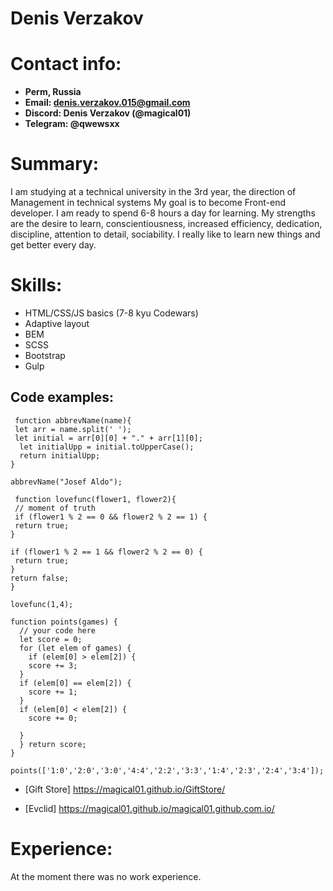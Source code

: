 #  Denis Verzakov
# Contact info:
- **Perm, Russia**
- **Email: denis.verzakov.015@gmail.com**
- **Discord: Denis Verzakov (@magical01)**
- **Telegram: @qwewsxx**
# Summary:
 I am studying at a technical university in the 3rd year, the direction of Management in technical systems My goal is to become  Front-end developer. I am ready to spend 6-8 hours a day for learning. My strengths are the desire to learn, conscientiousness, increased efficiency, dedication, discipline, attention to detail, sociability. I really like to learn new things and get better every day.

# Skills:

- HTML/CSS/JS basics (7-8 kyu Codewars)
- Adaptive layout
- BEM
- SCSS
- Bootstrap
- Gulp

## Code examples: 

```
 function abbrevName(name){
 let arr = name.split(' ');
 let initial = arr[0][0] + "." + arr[1][0];
  let initialUpp = initial.toUpperCase();
  return initialUpp;
}

abbrevName("Josef Aldo");
 ```

 ```
  function lovefunc(flower1, flower2){
  // moment of truth
  if (flower1 % 2 == 0 && flower2 % 2 == 1) {
  return true;
}

if (flower1 % 2 == 1 && flower2 % 2 == 0) {
  return true;
}
return false;
}

lovefunc(1,4);

```
```
function points(games) {
  // your code here
  let score = 0;
  for (let elem of games) {
    if (elem[0] > elem[2]) {
    score += 3;
  }
  if (elem[0] == elem[2]) {
    score += 1;
  }
  if (elem[0] < elem[2]) {
    score += 0;
    
  }
  } return score;
}

points(['1:0','2:0','3:0','4:4','2:2','3:3','1:4','2:3','2:4','3:4']);
```

- [Gift Store] https://magical01.github.io/GiftStore/

- [Evclid] https://magical01.github.io/magical01.github.com.io/



# Experience:

At the moment there was no work experience.

